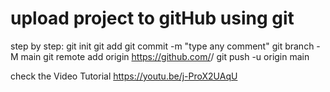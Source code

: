 # upload project to gitHub using git
step by step:
git init
git add <File Name>
git commit -m "type any comment"
git branch -M main
git remote add origin https://github.com/<YourGitHubUserName>/<RepoName>
git push -u origin main

check the Video Tutorial
https://youtu.be/j-ProX2UAqU
